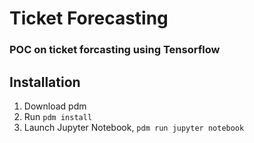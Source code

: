 # Ticket Forecasting 

### POC on ticket forcasting using Tensorflow


## Installation
1) Download pdm 
2) Run `pdm install`
3) Launch Jupyter Notebook, `pdm run jupyter notebook`
